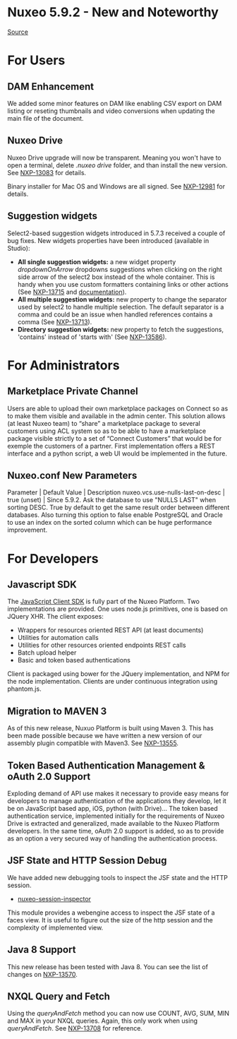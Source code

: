 # Nuxeo 5.9.2 - New and Noteworthy
[Source](http://nuxeo.github.io/releasenotes/5.9.2/print.html "Nuxeo 5.9.2 - New and Noteworthy")

# For Users

## DAM Enhancement

We added some minor features on DAM like enabling CSV export on DAM listing or reseting thumbnails and video conversions when updating the main file of the document.

## Nuxeo Drive

Nuxeo Drive upgrade will now be transparent. Meaning you won't have to open a terminal, delete _.nuxeo drive_ folder, and than install the new version. See [NXP-13083][2] for details.

Binary installer for Mac OS and Windows are all signed. See [NXP-12981][3] for details.

## Suggestion widgets

Select2-based suggestion widgets introduced in 5.7.3 received a couple of bug fixes. New widgets properties have been introduced (available in Studio):

  * **All single suggestion widgets:** a new widget property _dropdownOnArrow_ dropdowns suggestions when clicking on the right side arrow of the select2 box instead of the whole container. This is handy when you use custom formatters containing links or other actions (See [NXP-13715][4] and [documentation][5]).
  * **All multiple suggestion widgets:** new property to change the separator used by select2 to handle multiple selection. The default separator is a comma and could be an issue when handled references contains a comma (See [NXP-13713][6]).
  * **Directory suggestion widgets:** new property to fetch the suggestions, 'contains' instead of 'starts with' (See [NXP-13586][7]).

# For Administrators

## Marketplace Private Channel

Users are able to upload their own marketplace packages on Connect so as to make them visible and available in the admin center. This solution allows (at least Nuxeo team) to “share” a marketplace package to several customers using ACL system so as to be able to have a marketplace package visible strictly to a set of “Connect Customers” that would be for exemple the customers of a partner. First implementation offers a REST interface and a python script, a web UI would be implemented in the future.

## Nuxeo.conf New Parameters

Parameter | Default Value | Description
nuxeo.vcs.use-nulls-last-on-desc | true (unset) | Since 5.9.2. Ask the database to use "NULLS LAST" when sorting DESC. True by default to get the same result order between different databases. Also turning this option to false enable PostgreSQL and Oracle to use an index on the sorted column which can be huge performance improvement.

# For Developers

## Javascript SDK

The [JavaScript Client SDK][8] is fully part of the Nuxeo Platform. Two implementations are provided. One uses node.js primitives, one is based on JQuery XHR. The client exposes:

 - Wrappers for resources oriented REST API (at least documents)
 - Utilities for automation calls
 - Utilities for other resources oriented endpoints REST calls
 - Batch upload helper
 - Basic and token based authentications

Client is packaged using bower for the JQuery implementation, and NPM for the node implementation. Clients are under continuous integration using phantom.js.

## Migration to MAVEN 3

As of this new release, Nuxuo Platform is built using Maven 3. This has been made possible because we have written a new version of our assembly plugin compatible with Maven3. See [NXP-13555][9].

## Token Based Authentication Management & oAuth 2.0 Support

Exploding demand of API use makes it necessary to provide easy means for developers to manage authentication of the applications they develop, let it be on JavaScript based app, iOS, python (with Drive)… The token based authentication service, implemented initially for the requirements of Nuxeo Drive is extracted and generalized, made available to the Nuxeo Platform developers. In the same time, oAuth 2.0 support is added, so as to provide as an option a very secured way of handling the authentication process.

## JSF State and HTTP Session Debug

We have added new debugging tools to inspect the JSF state and the HTTP session.

  * [nuxeo-session-inspector][10]

This module provides a webengine access to inspect the JSF state of a faces view. It is useful to figure out the size of the http session and the complexity of implemented view.

## Java 8 Support

This new release has been tested with Java 8. You can see the list of changes on [NXP-13570][11].

## NXQL Query and Fetch

Using the _queryAndFetch_ method you can now use COUNT, AVG, SUM, MIN and MAX in your NXQL queries. Again, this only work when using _queryAndFetch_. See [NXP-13708][12] for reference.

   [1]: http://nuxeo.github.io/index.html
   [2]: https://jira.nuxeo.com/browse/NXP-13083
   [3]: https://jira.nuxeo.com/browse/NXP-12981
   [4]: https://jira.nuxeo.com/browse/NXP-13715
   [5]: http://doc.nuxeo.com/x/LIQZAQ
   [6]: https://jira.nuxeo.com/browse/NXP-13713
   [7]: https://jira.nuxeo.com/browse/NXP-13586
   [8]: https://github.com/nuxeo/nuxeo-js-client
   [9]: https://jira.nuxeo.com/browse/NXP-13555
   [10]: https://github.com/nuxeo/nuxeo-session-inspector
   [11]: https://jira.nuxeo.com/browse/NXP-13570
   [12]: https://jira.nuxeo.com/browse/NXP-13708
